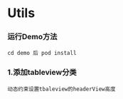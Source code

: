 # Utils

### 运行Demo方法
    cd demo 后 pod install

### 1.添加tableview分类
    动态约束设置tbaleview的headerView高度
